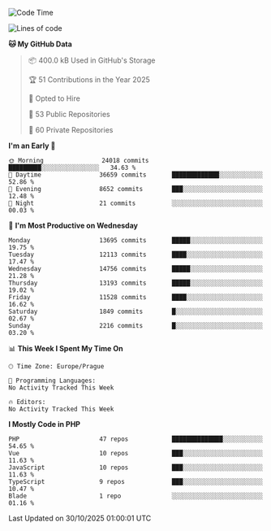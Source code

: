 <!--START_SECTION:waka-->
![Code Time](http://img.shields.io/badge/Code%20Time-1%2C584%20hrs%203%20mins-blue)

![Lines of code](https://img.shields.io/badge/From%20Hello%20World%20I%27ve%20Written-19.7%20million%20lines%20of%20code-blue)

**🐱 My GitHub Data** 

> 📦 400.0 kB Used in GitHub's Storage 
 > 
> 🏆 51 Contributions in the Year 2025
 > 
> 💼 Opted to Hire
 > 
> 📜 53 Public Repositories 
 > 
> 🔑 60 Private Repositories 
 > 
**I'm an Early 🐤** 

```text
🌞 Morning                24018 commits       █████████░░░░░░░░░░░░░░░░   34.63 % 
🌆 Daytime                36659 commits       █████████████░░░░░░░░░░░░   52.86 % 
🌃 Evening                8652 commits        ███░░░░░░░░░░░░░░░░░░░░░░   12.48 % 
🌙 Night                  21 commits          ░░░░░░░░░░░░░░░░░░░░░░░░░   00.03 % 
```
📅 **I'm Most Productive on Wednesday** 

```text
Monday                   13695 commits       █████░░░░░░░░░░░░░░░░░░░░   19.75 % 
Tuesday                  12113 commits       ████░░░░░░░░░░░░░░░░░░░░░   17.47 % 
Wednesday                14756 commits       █████░░░░░░░░░░░░░░░░░░░░   21.28 % 
Thursday                 13193 commits       █████░░░░░░░░░░░░░░░░░░░░   19.02 % 
Friday                   11528 commits       ████░░░░░░░░░░░░░░░░░░░░░   16.62 % 
Saturday                 1849 commits        █░░░░░░░░░░░░░░░░░░░░░░░░   02.67 % 
Sunday                   2216 commits        █░░░░░░░░░░░░░░░░░░░░░░░░   03.20 % 
```


📊 **This Week I Spent My Time On** 

```text
🕑︎ Time Zone: Europe/Prague

💬 Programming Languages: 
No Activity Tracked This Week

🔥 Editors: 
No Activity Tracked This Week
```

**I Mostly Code in PHP** 

```text
PHP                      47 repos            ██████████████░░░░░░░░░░░   54.65 % 
Vue                      10 repos            ███░░░░░░░░░░░░░░░░░░░░░░   11.63 % 
JavaScript               10 repos            ███░░░░░░░░░░░░░░░░░░░░░░   11.63 % 
TypeScript               9 repos             ███░░░░░░░░░░░░░░░░░░░░░░   10.47 % 
Blade                    1 repo              ░░░░░░░░░░░░░░░░░░░░░░░░░   01.16 % 
```




 Last Updated on 30/10/2025 01:00:01 UTC
<!--END_SECTION:waka-->
<!--
**AlexKratky/AlexKratky** is a ✨ _special_ ✨ repository because its `README.md` (this file) appears on your GitHub profile.

Here are some ideas to get you started:

- 🔭 I’m currently working on ...
- 🌱 I’m currently learning ...
- 👯 I’m looking to collaborate on ...
- 🤔 I’m looking for help with ...
- 💬 Ask me about ...
- 📫 How to reach me: ...
- 😄 Pronouns: ...
- ⚡ Fun fact: ...
-->
